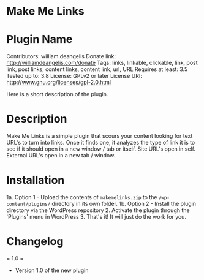 Make Me Links
==============

Plugin Name
==============
Contributors: william.deangelis
Donate link: http://williamdeangelis.com/donate
Tags: links, linkable, clickable, link, post link, post links, content links, content link, url, URL
Requires at least: 3.5
Tested up to: 3.8
License: GPLv2 or later
License URI: http://www.gnu.org/licenses/gpl-2.0.html

Here is a short description of the plugin. 

Description
==============
Make Me Links is a simple plugin that scours your content looking for text URL's to turn into links. Once it finds one, it analyzes the type of link it is to see if it should open in a new window / tab or itself. Site URL's open in self. External URL's open in a new tab / window.

Installation
==============
1a. Option 1 - Upload the contents of `makemelinks.zip` to the `/wp-content/plugins/` directory in its own folder.
1b. Option 2 - Install the plugin directory via the WordPress repository
2. Activate the plugin through the 'Plugins' menu in WordPress
3. That's it! It will just do the work for you.

Changelog
==============

= 1.0 =
* Version 1.0 of the new plugin